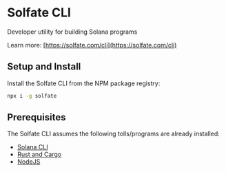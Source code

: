 # Solfate CLI

Developer utility for building Solana programs

Learn more: [https://solfate.com/cli](https://solfate.com/cli)

## Setup and Install

Install the Solfate CLI from the NPM package registry:

```sh
npx i -g solfate
```

## Prerequisites

The Solfate CLI assumes the following tolls/programs are already installed:

-   [Solana CLI](https://docs.solana.com/cli/install-solana-cli-tools)
-   [Rust and Cargo](https://rustup.rs/)
-   [NodeJS](https://nodejs.org)
